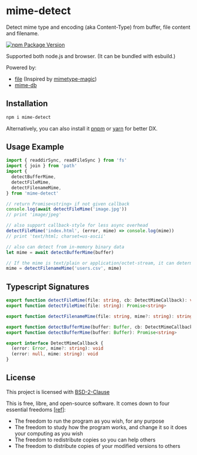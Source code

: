# mime-detect

Detect mime type and encoding (aka Content-Type) from buffer, file content and filename.

[![npm Package Version](https://img.shields.io/npm/v/mime-detect.svg?maxAge=2592000)](https://www.npmjs.com/package/mime-detect)

Supported both node.js and browser.
(It can be bundled with esbuild.)

Powered by:

- [file](https://man7.org/linux/man-pages/man1/file.1.html) (Inspired by [mimetype-magic](https://www.npmjs.com/package/mimetype-magic))
- [mime-db](https://www.npmjs.com/package/mime-db)

## Installation

```bash
npm i mime-detect
```

Alternatively, you can also install it [pnpm](https://www.npmjs.com/package/pnpm) or [yarn](https://www.npmjs.com/package/yarn) for better DX.

## Usage Example

```typescript
import { readdirSync, readFileSync } from 'fs'
import { join } from 'path'
import {
  detectBufferMime,
  detectFileMime,
  detectFilenameMime,
} from 'mime-detect'

// return Promise<string> if not given callback
console.log(await detectFileMime('image.jpg'))
// print 'image/jpeg'

// also support callback-style for less async overhead
detectFileMime('index.html', (error, mime) => console.log(mime))
// print 'text/html; charset=us-ascii'

// also can detect from in-memory binary data
let mime = await detectBufferMime(buffer)

// If the mime is text/plain or application/octet-stream, it can determine mime from filename. Otherwise, the original mime will be returned
mime = detectFilenameMime('users.csv', mime)
```

## Typescript Signatures

```typescript
export function detectFileMime(file: string, cb: DetectMimeCallback): void
export function detectFileMime(file: string): Promise<string>

export function detectFilenameMime(file: string, mime?: string): string

export function detectBufferMime(buffer: Buffer, cb: DetectMimeCallback): void
export function detectBufferMime(buffer: Buffer): Promise<string>

export interface DetectMimeCallback {
  (error: Error, mime?: string): void
  (error: null, mime: string): void
}
```

## License

This project is licensed with [BSD-2-Clause](./LICENSE)

This is free, libre, and open-source software. It comes down to four essential freedoms [[ref]](https://seirdy.one/2021/01/27/whatsapp-and-the-domestication-of-users.html#fnref:2):

- The freedom to run the program as you wish, for any purpose
- The freedom to study how the program works, and change it so it does your computing as you wish
- The freedom to redistribute copies so you can help others
- The freedom to distribute copies of your modified versions to others
